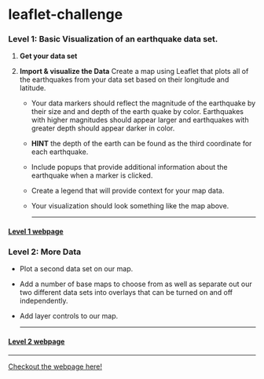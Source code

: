 # leaflet-challenge
### Level 1: Basic Visualization of an earthquake data set.
1. **Get your data set**
2. **Import & visualize the Data**
Create a map using Leaflet that plots all of the earthquakes from your data set based on their longitude and latitude.

   * Your data markers should reflect the magnitude of the earthquake by their size and and depth of the earth quake by color. Earthquakes with higher magnitudes should appear larger and earthquakes with greater depth should appear darker in color.

   * **HINT** the depth of the earth can be found as the third coordinate for each earthquake.

   * Include popups that provide additional information about the earthquake when a marker is clicked.

   * Create a legend that will provide context for your map data.

   * Your visualization should look something like the map above.<hr>

#### [Level 1 webpage](Leaflet-Step-1/index.html)
### Level 2: More Data
* Plot a second data set on our map.

* Add a number of base maps to choose from as well as separate out our two different data sets into overlays that can be turned on and off independently.

* Add layer controls to our map.<hr>
#### [Level 2 webpage](Leaflet-Step-2/index.html)
<hr>

[Checkout the webpage here!](https://zibozhao0804.github.io/leaflet-challenge/)



